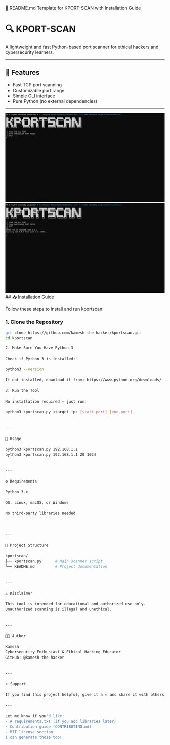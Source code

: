 🧾 README.md Template for KPORT-SCAN with Installation Guide

# 🔍 KPORT-SCAN

A lightweight and fast Python-based port scanner for ethical hackers and cybersecurity learners.

---

## 📌 Features

- Fast TCP port scanning
- Customizable port range
- Simple CLI interface
- Pure Python (no external dependencies)

---
<img src="https://github.com/Kamesh-the-hacker/kport-scan/blob/main/Screenshot%202025-05-29%20004155.png" alt="kport-scan in action" width="600" />
<img src="https://github.com/Kamesh-the-hacker/kport-scan/blob/main/Screenshot%202025-05-29%20004343.png" alt="kport-scan in action" width="600" />
## 📥 Installation Guide

Follow these steps to install and run kportscan:

### 1. Clone the Repository

```bash
git clone https://github.com/kamesh-the-hacker/kportscan.git
cd kportscan
```
```bash
2. Make Sure You Have Python 3

Check if Python 3 is installed:

python3 --version

If not installed, download it from: https://www.python.org/downloads/

3. Run the Tool

No installation required — just run:

python3 kportscan.py <target-ip> [start-port] [end-port]


---

🚀 Usage

python3 kportscan.py 192.168.1.1
python3 kportscan.py 192.168.1.1 20 1024


---

⚙ Requirements

Python 3.x

OS: Linux, macOS, or Windows

No third-party libraries needed



---

📁 Project Structure

kportscan/
├── kportscan.py      # Main scanner script
└── README.md         # Project documentation


---

⚠ Disclaimer

This tool is intended for educational and authorized use only.
Unauthorized scanning is illegal and unethical.


---

👨‍💻 Author

Kamesh
Cybersecurity Enthusiast & Ethical Hacking Educator
GitHub: @kamesh-the-hacker


---

⭐ Support

If you find this project helpful, give it a ⭐ and share it with others!

---

Let me know if you'd like:
- A requirements.txt (if you add libraries later)
- Contribution guide (CONTRIBUTING.md)
- MIT license section  
I can generate those too!
